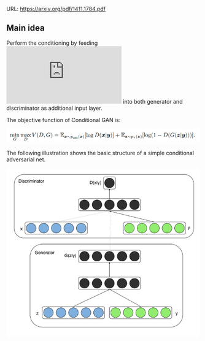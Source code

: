 URL: https://arxiv.org/pdf/1411.1784.pdf

## Main idea
Perform the conditioning by feeding ![](https://latex.codecogs.com/svg.latex?y) into both generator and discriminator as additional input layer.

The objective function of Conditional GAN is:

![](./images/cgan_loss.png)

The following illustration shows the basic structure of a simple conditional adversarial net.

![](./images/cgan_structure.png)
